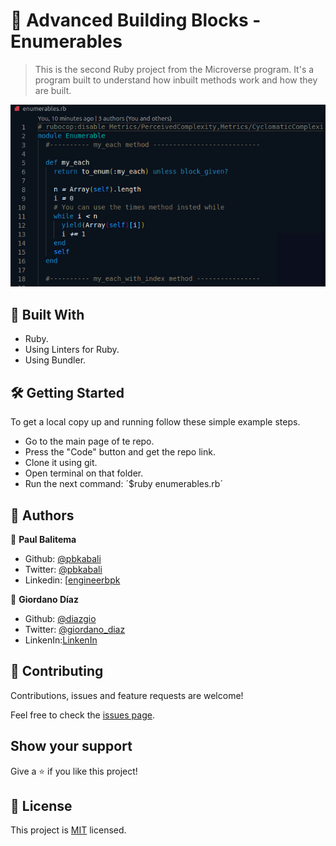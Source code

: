 # 🧐 Advanced Building Blocks - Enumerables

> This is the second Ruby project from the Microverse program. It's a program built to understand how inbuilt methods work and how they are built.

![screenshot](./app_screenshot.png)

## 🔧 Built With

- Ruby.
- Using Linters for Ruby.
- Using Bundler.

## 🛠 Getting Started

To get a local copy up and running follow these simple example steps.

- Go to the main page of te repo.
- Press the "Code" button and get the repo link.
- Clone it using git.
- Open terminal on that folder.
- Run the next command:
  ´\$ruby enumerables.rb´

## 👤 Authors

👤 **Paul Balitema**

- Github: [@pbkabali](https://github.com/pbkabali)
- Twitter: [@pbkabali](https://twitter.com/pbkabali)
- Linkedin: [[engineerbpk](www.linkedin.com/in/engineerbpk)

👤 **Giordano Díaz**

- Github: [@diazgio](https://github.com/diazgio)
- Twitter: [@giordano_diaz](https://twitter.com/giordano_diaz)
- LinkenIn:[LinkenIn](www.linkedin.com/in/Giordano-Diaz)

## 🤝 Contributing

Contributions, issues and feature requests are welcome!

Feel free to check the [issues page](issues/).

## Show your support

Give a ⭐️ if you like this project!

## 📝 License

This project is [MIT](lic.url) licensed.
